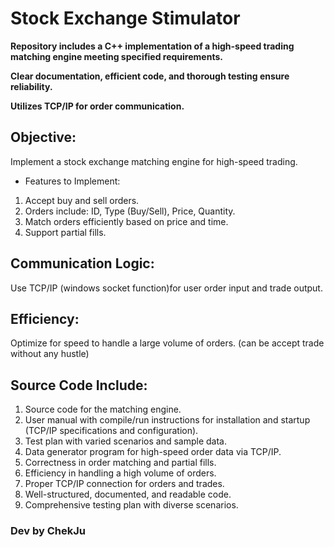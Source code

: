 # Stock Exchange Stimulator
**Repository includes a C++ implementation of a high-speed trading matching engine meeting specified requirements.**

**Clear documentation, efficient code, and thorough testing ensure reliability.**

**Utilizes TCP/IP for order communication.**

## Objective:

Implement a stock exchange matching engine for high-speed trading.

* Features to Implement:

1. Accept buy and sell orders.
2. Orders include: ID, Type (Buy/Sell), Price, Quantity.
3. Match orders efficiently based on price and time.
4. Support partial fills.

## Communication Logic:

Use TCP/IP (windows socket function)for user order input and trade output.
## Efficiency:

Optimize for speed to handle a large volume of orders. (can be accept trade without any hustle)
## Source Code Include:

1. Source code for the matching engine.
2. User manual with compile/run instructions for installation and startup (TCP/IP specifications and configuration).
3. Test plan with varied scenarios and sample data.
4. Data generator program for high-speed order data via TCP/IP.
5. Correctness in order matching and partial fills.
6. Efficiency in handling a high volume of orders.
7. Proper TCP/IP connection for orders and trades.
8. Well-structured, documented, and readable code.
9. Comprehensive testing plan with diverse scenarios.







### Dev by ChekJu



